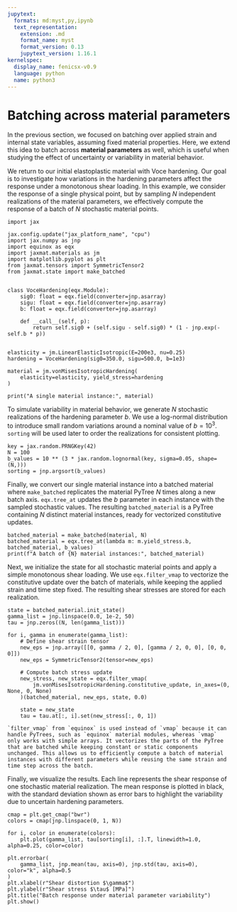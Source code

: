 ```yaml
---
jupytext:
  formats: md:myst,py,ipynb
  text_representation:
    extension: .md
    format_name: myst
    format_version: 0.13
    jupytext_version: 1.16.1
kernelspec:
  display_name: fenicsx-v0.9
  language: python
  name: python3
---
```


# Batching across material parameters

In the previous section, we focused on batching over applied strain and internal state variables, assuming fixed material properties. Here, we extend this idea to batch across **material parameters** as well, which is useful when studying the effect of uncertainty or variability in material behavior.

We return to our initial elastoplastic material with Voce hardening. Our goal is to investigate how variations in the hardening parameters affect the response under a monotonous shear loading. In this example, we consider the response of a single physical point, but by sampling $N$ independent realizations of the material parameters, we effectively compute the response of a batch of $N$ stochastic material points.

```{code-cell} ipython3
import jax

jax.config.update("jax_platform_name", "cpu")
import jax.numpy as jnp
import equinox as eqx
import jaxmat.materials as jm
import matplotlib.pyplot as plt
from jaxmat.tensors import SymmetricTensor2
from jaxmat.state import make_batched


class VoceHardening(eqx.Module):
    sig0: float = eqx.field(converter=jnp.asarray)
    sigu: float = eqx.field(converter=jnp.asarray)
    b: float = eqx.field(converter=jnp.asarray)

    def __call__(self, p):
        return self.sig0 + (self.sigu - self.sig0) * (1 - jnp.exp(-self.b * p))


elasticity = jm.LinearElasticIsotropic(E=200e3, nu=0.25)
hardening = VoceHardening(sig0=350.0, sigu=500.0, b=1e3)

material = jm.vonMisesIsotropicHardening(
    elasticity=elasticity, yield_stress=hardening
)

print("A single material instance:", material)
```

To simulate variability in material behavior, we generate $N$ stochastic realizations of the hardening parameter $b$. We use a log-normal distribution to introduce small random variations around a nominal value of $b=10^3$. `sorting` will be used later to order the realizations for consistent plotting.

```{code-cell} ipython3
key = jax.random.PRNGKey(42)
N = 100
b_values = 10 ** (3 * jax.random.lognormal(key, sigma=0.05, shape=(N,)))
sorting = jnp.argsort(b_values)
```

Finally, we convert our single material instance into a batched material where `make_batched` replicates the material PyTree $N$ times along a new batch axis. `eqx.tree_at` updates the $b$ parameter in each instance with the sampled stochastic values.
The resulting `batched_material` is a PyTree containing $N$ distinct material instances, ready for vectorized constitutive updates.

```{code-cell} ipython3
batched_material = make_batched(material, N)
batched_material = eqx.tree_at(lambda m: m.yield_stress.b, batched_material, b_values)
print(f"A batch of {N} material instances:", batched_material)
```

Next, we initialize the state for all stochastic material points and apply a simple monotonous shear loading. We use `eqx.filter_vmap` to vectorize the constitutive update over the batch of materials, while keeping the applied strain and time step fixed. The resulting shear stresses are stored for each realization.

```{code-cell} ipython3
state = batched_material.init_state()
gamma_list = jnp.linspace(0.0, 1e-2, 50)
tau = jnp.zeros((N, len(gamma_list)))

for i, gamma in enumerate(gamma_list):
    # Define shear strain tensor
    new_eps = jnp.array([[0, gamma / 2, 0], [gamma / 2, 0, 0], [0, 0, 0]])
    new_eps = SymmetricTensor2(tensor=new_eps)

    # Compute batch stress update
    new_stress, new_state = eqx.filter_vmap(
        jm.vonMisesIsotropicHardening.constitutive_update, in_axes=(0, None, 0, None)
    )(batched_material, new_eps, state, 0.0)

    state = new_state
    tau = tau.at[:, i].set(new_stress[:, 0, 1])
```

```{note}
`filter_vmap` from `equinox` is used instead of `vmap` because it can handle PyTrees, such as `equinox` material modules, whereas `vmap` only works with simple arrays. It vectorizes the parts of the PyTree that are batched while keeping constant or static components unchanged. This allows us to efficiently compute a batch of material instances with different parameters while reusing the same strain and time step across the batch.
```

Finally, we visualize the results. Each line represents the shear response of one stochastic material realization. The mean response is plotted in black, with the standard deviation shown as error bars to highlight the variability due to uncertain hardening parameters.

```{code-cell} ipython3
cmap = plt.get_cmap("bwr")
colors = cmap(jnp.linspace(0, 1, N))

for i, color in enumerate(colors):
    plt.plot(gamma_list, tau[sorting[i], :].T, linewidth=1.0, alpha=0.25, color=color)

plt.errorbar(
    gamma_list, jnp.mean(tau, axis=0), jnp.std(tau, axis=0), color="k", alpha=0.5
)
plt.xlabel(r"Shear distortion $\gamma$")
plt.ylabel(r"Shear stress $\tau$ [MPa]")
plt.title("Batch response under material parameter variability")
plt.show()
```
